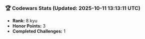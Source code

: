 ### 🏆 Codewars Stats (Updated: 2025-10-11 13:13:11 UTC)

- **Rank:** 8 kyu
- **Honor Points:** 3
- **Completed Challenges:** 1
